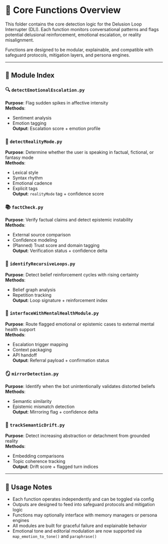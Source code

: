 <!-- Drafted collaboratively with Copilot -->

# 🧠 Core Functions Overview

This folder contains the core detection logic for the Delusion Loop Interrupter (DLI). Each function monitors conversational patterns and flags potential delusional reinforcement, emotional escalation, or reality misalignment.

Functions are designed to be modular, explainable, and compatible with safeguard protocols, mitigation layers, and persona engines.

---

## 📁 Module Index

### 🔍 `detectEmotionalEscalation.py`  
**Purpose**: Flag sudden spikes in affective intensity  
**Methods**:  
- Sentiment analysis  
- Emotion tagging  
**Output**: Escalation score + emotion profile

### 🧭 `detectRealityMode.py`  
**Purpose**: Determine whether the user is speaking in factual, fictional, or fantasy mode  
**Methods**:  
- Lexical style  
- Syntax rhythm  
- Emotional cadence  
- Explicit tags  
**Output**: `realityMode` tag + confidence score

### 📚 `factCheck.py`  
**Purpose**: Verify factual claims and detect epistemic instability  
**Methods**:  
- External source comparison  
- Confidence modeling  
- (Planned) Trust score and domain tagging  
**Output**: Verification status + confidence delta

### 🔁 `identifyRecursiveLoops.py`  
**Purpose**: Detect belief reinforcement cycles with rising certainty  
**Methods**:  
- Belief graph analysis  
- Repetition tracking  
**Output**: Loop signature + reinforcement index

### 🧠 `interfaceWithMentalHealthModule.py`  
**Purpose**: Route flagged emotional or epistemic cases to external mental health support  
**Methods**:  
- Escalation trigger mapping  
- Context packaging  
- API handoff  
**Output**: Referral payload + confirmation status

### 🪞 `mirrorDetection.py`  
**Purpose**: Identify when the bot unintentionally validates distorted beliefs  
**Methods**:  
- Semantic similarity  
- Epistemic mismatch detection  
**Output**: Mirroring flag + confidence delta

### 🧠 `trackSemanticDrift.py`  
**Purpose**: Detect increasing abstraction or detachment from grounded reality  
**Methods**:  
- Embedding comparisons  
- Topic coherence tracking  
**Output**: Drift score + flagged turn indices

---

## 🧪 Usage Notes

- Each function operates independently and can be toggled via config  
- Outputs are designed to feed into safeguard protocols and mitigation logic  
- Functions may optionally interface with memory managers or persona engines  
- All modules are built for graceful failure and explainable behavior  
- Emotional tone and editorial modulation are now supported via `map_emotion_to_tone()` and `paraphrase()`
